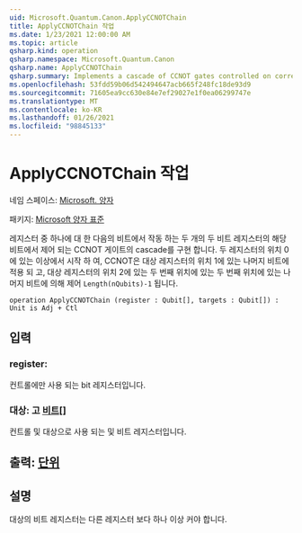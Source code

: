 ```yaml
---
uid: Microsoft.Quantum.Canon.ApplyCCNOTChain
title: ApplyCCNOTChain 작업
ms.date: 1/23/2021 12:00:00 AM
ms.topic: article
qsharp.kind: operation
qsharp.namespace: Microsoft.Quantum.Canon
qsharp.name: ApplyCCNOTChain
qsharp.summary: Implements a cascade of CCNOT gates controlled on corresponding bits of two qubit registers, acting on the next qubit of one of the registers. Starting from the qubits at position 0 in both registers as controls, CCNOT is applied to the qubit at position 1 of the target register, then controlled by the qubits at position 1 acting on the qubit at position 2 in the target register, etc., ending with an action on the target qubit in position `Length(nQubits)-1`.
ms.openlocfilehash: 53fdd59b06d542494647acb665f248fc18de93d9
ms.sourcegitcommit: 71605ea9cc630e84e7ef29027e1f0ea06299747e
ms.translationtype: MT
ms.contentlocale: ko-KR
ms.lasthandoff: 01/26/2021
ms.locfileid: "98845133"
---
```

# <a name="applyccnotchain-operation"></a>ApplyCCNOTChain 작업

네임 스페이스: [Microsoft. 양자](xref:Microsoft.Quantum.Canon)

패키지: [Microsoft 양자 표준](https://nuget.org/packages/Microsoft.Quantum.Standard)


레지스터 중 하나에 대 한 다음의 비트에서 작동 하는 두 개의 두 비트 레지스터의 해당 비트에서 제어 되는 CCNOT 게이트의 cascade를 구현 합니다.
두 레지스터의 위치 0에 있는 이상에서 시작 하 여, CCNOT은 대상 레지스터의 위치 1에 있는 나머지 비트에 적용 되 고, 대상 레지스터의 위치 2에 있는 두 번째 위치에 있는 두 번째 위치에 있는 나머지 비트에 의해 제어 `Length(nQubits)-1` 됩니다.

```qsharp
operation ApplyCCNOTChain (register : Qubit[], targets : Qubit[]) : Unit is Adj + Ctl
```


## <a name="input"></a>입력

### <a name="register--qubit"></a>register: [](xref:microsoft.quantum.lang-ref.qubit)

컨트롤에만 사용 되는  bit 레지스터입니다.


### <a name="targets--qubit"></a>대상: 고 [비트](xref:microsoft.quantum.lang-ref.qubit)[]

컨트롤 및 대상으로 사용 되는 및 비트 레지스터입니다.



## <a name="output--unit"></a>출력: [단위](xref:microsoft.quantum.lang-ref.unit)



## <a name="remarks"></a>설명

대상의 비트 레지스터는 다른 레지스터 보다 하나 이상 커야 합니다.